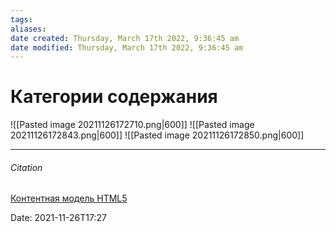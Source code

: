 ```yaml
---
tags: 
aliases: 
date created: Thursday, March 17th 2022, 9:36:45 am
date modified: Thursday, March 17th 2022, 9:36:45 am
---
```


# Категории содержания

![[Pasted image 20211126172710.png|600]]
![[Pasted image 20211126172843.png|600]]
![[Pasted image 20211126172850.png|600]]

---

###### Citation

[Контентная модель HTML5]([HTML5BOOK](https://html5book.ru/kontentnaya-model-html5/))

Date: 2021-11-26T17:27
